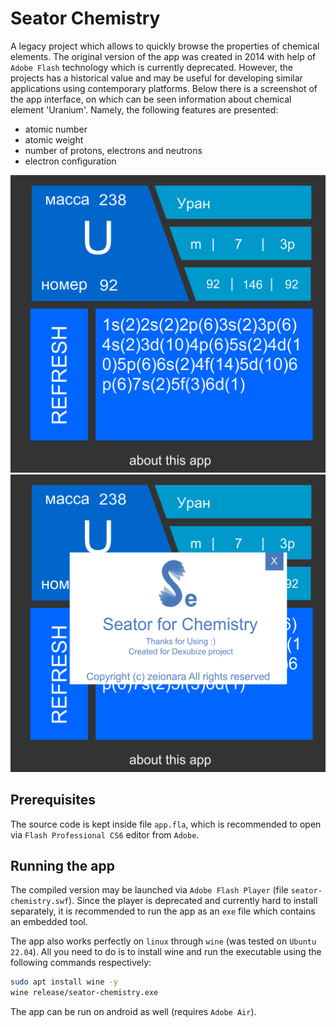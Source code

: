 # Seator Chemistry

A legacy project which allows to quickly browse the properties of chemical elements. The original version of the app was created in 2014 with help of `Adobe Flash` technology which is currently deprecated. However, the projects has a historical value and may be useful for developing similar applications using contemporary platforms. Below there is a screenshot of the app interface, on which can be seen information about chemical element 'Uranium'. Namely, the following features are presented:
- atomic number
- atomic weight
- number of protons, electrons and neutrons
- electron configuration

![screenshot](images/screenshot.png)
![screenshot with information about the app](images/screenshot-with-info.png)

## Prerequisites

The source code is kept inside file `app.fla`, which is recommended to open via `Flash Professional CS6` editor from `Adobe`.

## Running the app

The compiled version may be launched via `Adobe Flash Player` (file `seator-chemistry.swf`). Since the player is deprecated and currently hard to install separately, it is recommended to run the app as an `exe` file which contains an embedded tool.  

The app also works perfectly on `linux` through `wine` (was tested on `Ubuntu 22.04`). All you need to do is to install wine and run the executable using the following commands respectively:

```sh
sudo apt install wine -y 
wine release/seator-chemistry.exe
```

The app can be run on android as well (requires `Adobe Air`).
